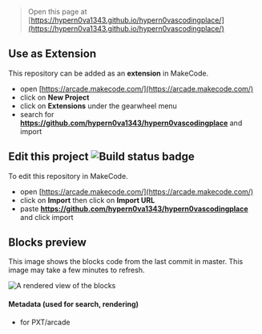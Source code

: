 
> Open this page at [https://hypern0va1343.github.io/hypern0vascodingplace/](https://hypern0va1343.github.io/hypern0vascodingplace/)

## Use as Extension

This repository can be added as an **extension** in MakeCode.

* open [https://arcade.makecode.com/](https://arcade.makecode.com/)
* click on **New Project**
* click on **Extensions** under the gearwheel menu
* search for **https://github.com/hypern0va1343/hypern0vascodingplace** and import

## Edit this project ![Build status badge](https://github.com/hypern0va1343/hypern0vascodingplace/workflows/MakeCode/badge.svg)

To edit this repository in MakeCode.

* open [https://arcade.makecode.com/](https://arcade.makecode.com/)
* click on **Import** then click on **Import URL**
* paste **https://github.com/hypern0va1343/hypern0vascodingplace** and click import

## Blocks preview

This image shows the blocks code from the last commit in master.
This image may take a few minutes to refresh.

![A rendered view of the blocks](https://github.com/hypern0va1343/hypern0vascodingplace/raw/master/.github/makecode/blocks.png)

#### Metadata (used for search, rendering)

* for PXT/arcade
<script src="https://makecode.com/gh-pages-embed.js"></script><script>makeCodeRender("{{ site.makecode.home_url }}", "{{ site.github.owner_name }}/{{ site.github.repository_name }}");</script>
